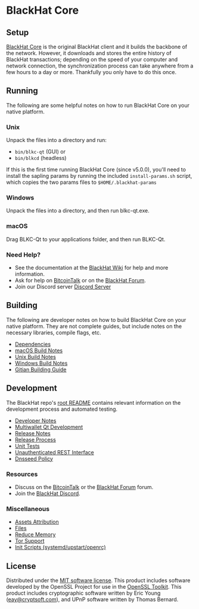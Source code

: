 BlackHat Core
=============

Setup
---------------------
[BlackHat Core](http://blackhatco.in/) is the original BlackHat client and it builds the backbone of the network. However, it downloads and stores the entire history of BlackHat transactions; depending on the speed of your computer and network connection, the synchronization process can take anywhere from a few hours to a day or more. Thankfully you only have to do this once.

Running
---------------------
The following are some helpful notes on how to run BlackHat Core on your native platform.

### Unix

Unpack the files into a directory and run:

- `bin/blkc-qt` (GUI) or
- `bin/blkcd` (headless)

If this is the first time running BlackHat Core (since v5.0.0), you'll need to install the sapling params by running the included `install-params.sh` script, which copies the two params files to `$HOME/.blackhat-params`

### Windows

Unpack the files into a directory, and then run blkc-qt.exe.

### macOS

Drag BLKC-Qt to your applications folder, and then run BLKC-Qt.

### Need Help?

* See the documentation at the [BlackHat Wiki](https://github.com/BlackHatCoin/BlackHatWallet/wiki)
for help and more information.
* Ask for help on [BitcoinTalk](https://bitcointalk.org/index.php?topic=5327111) or on the [BlackHat Forum](http://forum.blackhatco.in/).
* Join our Discord server [Discord Server](https://blackhatco.in/discord/)

Building
---------------------
The following are developer notes on how to build BlackHat Core on your native platform. They are not complete guides, but include notes on the necessary libraries, compile flags, etc.

- [Dependencies](dependencies.md)
- [macOS Build Notes](build-osx.md)
- [Unix Build Notes](build-unix.md)
- [Windows Build Notes](build-windows.md)
- [Gitian Building Guide](gitian-building.md)

Development
---------------------
The BlackHat repo's [root README](/README.md) contains relevant information on the development process and automated testing.

- [Developer Notes](developer-notes.md)
- [Multiwallet Qt Development](multiwallet-qt.md)
- [Release Notes](release-notes.md)
- [Release Process](release-process.md)
- [Unit Tests](unit-tests.md)
- [Unauthenticated REST Interface](REST-interface.md)
- [Dnsseed Policy](dnsseed-policy.md)

### Resources
* Discuss on the [BitcoinTalk](https://bitcointalk.org/index.php?topic=5327111) or the [BlackHat Forum](http://forum.blackhatco.in/) forum.
* Join the [BlackHat Discord](https://blackhatco.in/discord/).

### Miscellaneous
- [Assets Attribution](assets-attribution.md)
- [Files](files.md)
- [Reduce Memory](reduce-memory.md)
- [Tor Support](tor.md)
- [Init Scripts (systemd/upstart/openrc)](init.md)

License
---------------------
Distributed under the [MIT software license](/COPYING).
This product includes software developed by the OpenSSL Project for use in the [OpenSSL Toolkit](https://www.openssl.org/). This product includes
cryptographic software written by Eric Young ([eay@cryptsoft.com](mailto:eay@cryptsoft.com)), and UPnP software written by Thomas Bernard.
